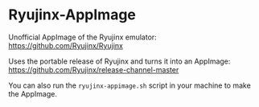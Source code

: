 # Ryujinx-AppImage
Unofficial AppImage of the Ryujinx emulator: https://github.com/Ryujinx/Ryujinx

Uses the portable release of Ryujinx and turns it into an AppImage: https://github.com/Ryujinx/release-channel-master

You can also run the `ryujinx-appimage.sh` script in your machine to make the AppImage.
